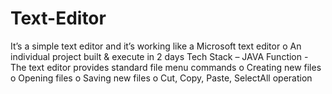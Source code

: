 # Text-Editor
It’s a simple text editor and it’s working like a
Microsoft text editor
o An individual project built & execute in 2 days
Tech Stack – JAVA
Function -
The text editor provides standard file menu
commands
o Creating new files
o Opening files
o Saving new files
o Cut, Copy, Paste, SelectAll operation 
